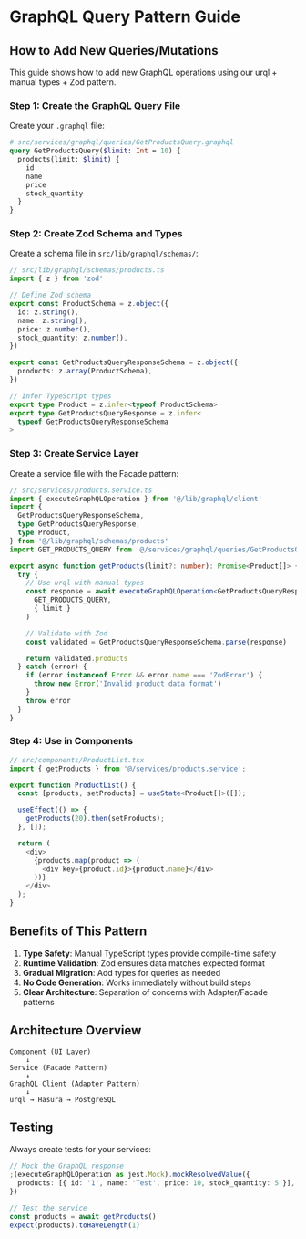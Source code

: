 # GraphQL Query Pattern Guide

## How to Add New Queries/Mutations

This guide shows how to add new GraphQL operations using our urql + manual types + Zod pattern.

### Step 1: Create the GraphQL Query File

Create your `.graphql` file:

```graphql
# src/services/graphql/queries/GetProductsQuery.graphql
query GetProductsQuery($limit: Int = 10) {
  products(limit: $limit) {
    id
    name
    price
    stock_quantity
  }
}
```

### Step 2: Create Zod Schema and Types

Create a schema file in `src/lib/graphql/schemas/`:

```typescript
// src/lib/graphql/schemas/products.ts
import { z } from 'zod'

// Define Zod schema
export const ProductSchema = z.object({
  id: z.string(),
  name: z.string(),
  price: z.number(),
  stock_quantity: z.number(),
})

export const GetProductsQueryResponseSchema = z.object({
  products: z.array(ProductSchema),
})

// Infer TypeScript types
export type Product = z.infer<typeof ProductSchema>
export type GetProductsQueryResponse = z.infer<
  typeof GetProductsQueryResponseSchema
>
```

### Step 3: Create Service Layer

Create a service file with the Facade pattern:

```typescript
// src/services/products.service.ts
import { executeGraphQLOperation } from '@/lib/graphql/client'
import {
  GetProductsQueryResponseSchema,
  type GetProductsQueryResponse,
  type Product,
} from '@/lib/graphql/schemas/products'
import GET_PRODUCTS_QUERY from '@/services/graphql/queries/GetProductsQuery.graphql'

export async function getProducts(limit?: number): Promise<Product[]> {
  try {
    // Use urql with manual types
    const response = await executeGraphQLOperation<GetProductsQueryResponse>(
      GET_PRODUCTS_QUERY,
      { limit }
    )

    // Validate with Zod
    const validated = GetProductsQueryResponseSchema.parse(response)

    return validated.products
  } catch (error) {
    if (error instanceof Error && error.name === 'ZodError') {
      throw new Error('Invalid product data format')
    }
    throw error
  }
}
```

### Step 4: Use in Components

```typescript
// src/components/ProductList.tsx
import { getProducts } from '@/services/products.service';

export function ProductList() {
  const [products, setProducts] = useState<Product[]>([]);

  useEffect(() => {
    getProducts(20).then(setProducts);
  }, []);

  return (
    <div>
      {products.map(product => (
        <div key={product.id}>{product.name}</div>
      ))}
    </div>
  );
}
```

## Benefits of This Pattern

1. **Type Safety**: Manual TypeScript types provide compile-time safety
2. **Runtime Validation**: Zod ensures data matches expected format
3. **Gradual Migration**: Add types for queries as needed
4. **No Code Generation**: Works immediately without build steps
5. **Clear Architecture**: Separation of concerns with Adapter/Facade patterns

## Architecture Overview

```
Component (UI Layer)
    ↓
Service (Facade Pattern)
    ↓
GraphQL Client (Adapter Pattern)
    ↓
urql → Hasura → PostgreSQL
```

## Testing

Always create tests for your services:

```typescript
// Mock the GraphQL response
;(executeGraphQLOperation as jest.Mock).mockResolvedValue({
  products: [{ id: '1', name: 'Test', price: 10, stock_quantity: 5 }],
})

// Test the service
const products = await getProducts()
expect(products).toHaveLength(1)
```
